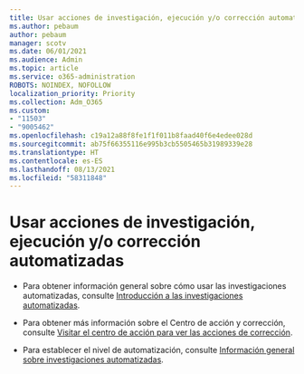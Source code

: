 ```yaml
---
title: Usar acciones de investigación, ejecución y/o corrección automatizadas
ms.author: pebaum
author: pebaum
manager: scotv
ms.date: 06/01/2021
ms.audience: Admin
ms.topic: article
ms.service: o365-administration
ROBOTS: NOINDEX, NOFOLLOW
localization_priority: Priority
ms.collection: Adm_O365
ms.custom:
- "11503"
- "9005462"
ms.openlocfilehash: c19a12a88f8fe1f1f011b8faad40f6e4edee028d
ms.sourcegitcommit: ab75f66355116e995b3cb5505465b31989339e28
ms.translationtype: HT
ms.contentlocale: es-ES
ms.lasthandoff: 08/13/2021
ms.locfileid: "58311848"
---
```

# <a name="using-automated-investigation-executing-actions-andor-remediation-actions"></a>Usar acciones de investigación, ejecución y/o corrección automatizadas

- Para obtener información general sobre cómo usar las investigaciones automatizadas, consulte [Introducción a las investigaciones automatizadas](https://docs.microsoft.com/microsoft-365/security/defender-endpoint/automated-investigations).

- Para obtener más información sobre el Centro de acción y corrección, consulte [Visitar el centro de acción para ver las acciones de corrección](https://docs.microsoft.com/security/defender-endpoint/auto-investigation-action-center).

- Para establecer el nivel de automatización, consulte [Información general sobre investigaciones automatizadas](https://docs.microsoft.com/microsoft-365/security/defender-endpoint/automated-investigations).